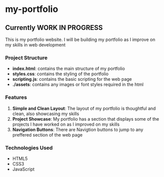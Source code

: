 # my-portfolio

## Currently WORK IN PROGRESS

This is my portfolio website.
I will be building my portfolio as I improve on my skills in web development

### Project Structure

- **index.html**: contains the main structure of my portfolio
- **styles.css**: contains the styling of the portfolio
- **scripting.js**: contains the basic scripting for the web page
- **./assets**: contains any images or font styles required in the html

### Features

1. **Simple and Clean Layout**: The layout of my portfolio is thoughtful and clean, also showcasing my skills
2. **Project Showcase**: My portfolio has a section that displays some of the projects I have worked on as I improved on my skills
3. **Navigation Buttons**: There are Navigtion buttons to jump to any preffered section of the web page

### Technologies Used
- HTML5
- CSS3
- JavaScript
